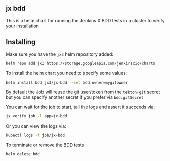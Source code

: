 ## jx bdd

This is a helm chart for running the Jenkins X BDD tests in a cluster to verify your installation

## Installing 

Make sure you have the `jx3` helm repository added:
```bash
helm repo add jx3 https://storage.googleapis.com/jenkinsxio/charts
```     

To install the helm chart you need to specify some values:

```bash          
helm install bdd jx3/jx-bdd --set bdd.owner=mygitowner
```

By default the Job will reuse the git user/token from the `tekton-git` secret but you can specify another secret if you prefer via `bdd.gitSecret`

You can wait for the job to start, tail the logs and assert it succeeds via:

```bash 
jx verify job -l app=jx-bdd
```

Or you can view the logs via:

```bash
kubectl logs -f job/jx-bdd
```

To terminate or remove the BDD tests

```bash          
helm delete bdd
```
